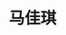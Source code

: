 ---
bio: 
  matter.
education:
  courses:
  - course: 硕士学位
    institution: 香港理工大学
    year: 2023
email: "joannajinzy@outlook.com"
first_name: Ma
highlight_name: false
interests:
- 语言测评
- 自闭症儿童
- 言语障碍与言语治疗
last_name: Jiaqi
role: "硕士"
social:
- icon: envelope
  icon_pack: fas
  link: mailto:g21063942@outlook.com
superuser: true
title: 马佳琪
user_groups:
- "研究助理"
weight: 10
---